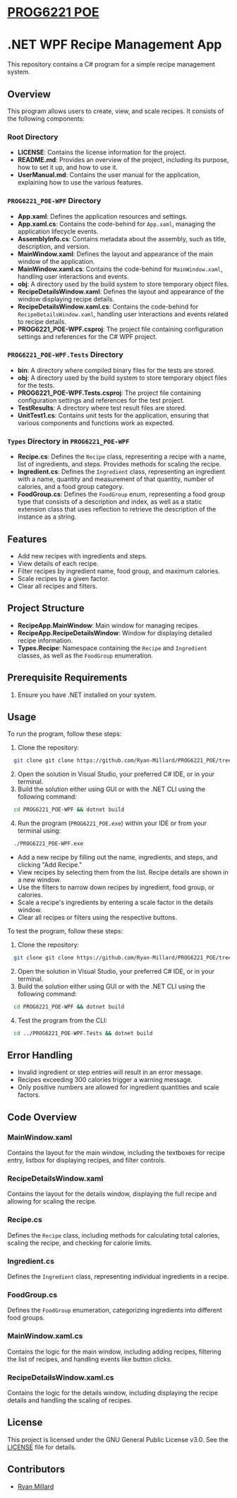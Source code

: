 # [PROG6221 POE]([https://github.com/Ryan-Millard/PROG6221_POE](https://github.com/Ryan-Millard/PROG6221_POE/tree/wpf))

# .NET WPF Recipe Management App

This repository contains a C# program for a simple recipe management system.

## Overview

This program allows users to create, view, and scale recipes. It consists of the following components:

### Root Directory
- **LICENSE**: Contains the license information for the project.
- **README.md**: Provides an overview of the project, including its purpose, how to set it up, and how to use it.
- **UserManual.md**: Contains the user manual for the application, explaining how to use the various features.

### `PROG6221_POE-WPF` Directory
- **App.xaml**: Defines the application resources and settings.
- **App.xaml.cs**: Contains the code-behind for `App.xaml`, managing the application lifecycle events.
- **AssemblyInfo.cs**: Contains metadata about the assembly, such as title, description, and version.
- **MainWindow.xaml**: Defines the layout and appearance of the main window of the application.
- **MainWindow.xaml.cs**: Contains the code-behind for `MainWindow.xaml`, handling user interactions and events.
- **obj**: A directory used by the build system to store temporary object files.
- **RecipeDetailsWindow.xaml**: Defines the layout and appearance of the window displaying recipe details.
- **RecipeDetailsWindow.xaml.cs**: Contains the code-behind for `RecipeDetailsWindow.xaml`, handling user interactions and events related to recipe details.
- **PROG6221_POE-WPF.csproj**: The project file containing configuration settings and references for the C# WPF project.

### `PROG6221_POE-WPF.Tests` Directory
- **bin**: A directory where compiled binary files for the tests are stored.
- **obj**: A directory used by the build system to store temporary object files for the tests.
- **PROG6221_POE-WPF.Tests.csproj**: The project file containing configuration settings and references for the test project.
- **TestResults**: A directory where test result files are stored.
- **UnitTest1.cs**: Contains unit tests for the application, ensuring that various components and functions work as expected.

### `Types` Directory in `PROG6221_POE-WPF`
- **Recipe.cs**: Defines the `Recipe` class, representing a recipe with a name, list of ingredients, and steps. Provides methods for scaling the recipe.
- **Ingredient.cs**: Defines the `Ingredient` class, representing an ingredient with a name, quantity and measurement of that quantity, number of calories, and a food group category.
- **FoodGroup.cs**: Defines the `FoodGroup` enum, representing a food group type that consists of a description and index, as well as a static extension class that uses reflection to retrieve the description of the instance as a string.


## Features
- Add new recipes with ingredients and steps.
- View details of each recipe.
- Filter recipes by ingredient name, food group, and maximum calories.
- Scale recipes by a given factor.
- Clear all recipes and filters.

## Project Structure
- **RecipeApp.MainWindow**: Main window for managing recipes.
- **RecipeApp.RecipeDetailsWindow**: Window for displaying detailed recipe information.
- **Types.Recipe**: Namespace containing the `Recipe` and `Ingredient` classes, as well as the `FoodGroup` enumeration.

## Prerequisite Requirements
1. Ensure you have .NET installed on your system.

## Usage
To run the program, follow these steps:
1. Clone the repository:
```bash
  git clone git clone https://github.com/Ryan-Millard/PROG6221_POE/tree/wpf.git
```
2. Open the solution in Visual Studio, your preferred C# IDE, or in your terminal.
3. Build the solution either using GUI or with the .NET CLI using the following command:
```bash
  cd PROG6221_POE-WPF && dotnet build
```
4. Run the program (`PROG6221_POE.exe`) within your IDE or from your terminal using:
```bash
  ./PROG6221_POE-WPF.exe
```
- Add a new recipe by filling out the name, ingredients, and steps, and clicking "Add Recipe."
- View recipes by selecting them from the list. Recipe details are shown in a new window.
- Use the filters to narrow down recipes by ingredient, food group, or calories.
- Scale a recipe's ingredients by entering a scale factor in the details window.
- Clear all recipes or filters using the respective buttons.

To test the program, follow these steps:
1. Clone the repository:
```bash
  git clone git clone https://github.com/Ryan-Millard/PROG6221_POE/tree/wpf.git
```
2. Open the solution in Visual Studio, your preferred C# IDE, or in your terminal.
3. Build the solution either using GUI or with the .NET CLI using the following command:
```bash
  cd PROG6221_POE-WPF && dotnet build
```
4. Test the program from the CLI:
```bash
  cd ../PROG6221_POE-WPF.Tests && dotnet build
```

## Error Handling
- Invalid ingredient or step entries will result in an error message.
- Recipes exceeding 300 calories trigger a warning message.
- Only positive numbers are allowed for ingredient quantities and scale factors.

## Code Overview
### MainWindow.xaml
Contains the layout for the main window, including the textboxes for recipe entry, listbox for displaying recipes, and filter controls.

### RecipeDetailsWindow.xaml
Contains the layout for the details window, displaying the full recipe and allowing for scaling the recipe.

### Recipe.cs
Defines the `Recipe` class, including methods for calculating total calories, scaling the recipe, and checking for calorie limits.

### Ingredient.cs
Defines the `Ingredient` class, representing individual ingredients in a recipe.

### FoodGroup.cs
Defines the `FoodGroup` enumeration, categorizing ingredients into different food groups.

### MainWindow.xaml.cs
Contains the logic for the main window, including adding recipes, filtering the list of recipes, and handling events like button clicks.

### RecipeDetailsWindow.xaml.cs
Contains the logic for the details window, including displaying the recipe details and handling the scaling of recipes.


## License
This project is licensed under the GNU General Public License v3.0. See the [LICENSE](https://github.com/Ryan-Millard/PROG6221_POE/blob/main/LICENSE) file for details.

## Contributors

- [Ryan Millard](https://github.com/Ryan-Millard)

